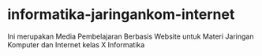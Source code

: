 # informatika-jaringankom-internet
Ini merupakan Media Pembelajaran Berbasis Website untuk Materi Jaringan Komputer dan Internet kelas X Informatika
